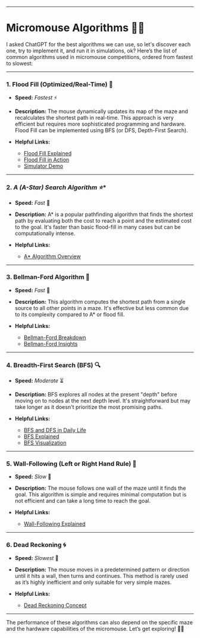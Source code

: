 
---

# **Micromouse Algorithms 🚀🐭**

I asked ChatGPT for the best algorithms we can use, so let's discover each one, try to implement it, and run it in simulations, ok? Here’s the list of common algorithms used in micromouse competitions, ordered from fastest to slowest:

---

### 1. **Flood Fill (Optimized/Real-Time) 🌊**
- **Speed:** *Fastest* ⚡
- **Description:** The mouse dynamically updates its map of the maze and recalculates the shortest path in real-time. This approach is very efficient but requires more sophisticated programming and hardware. Flood Fill can be implemented using BFS (or DFS, Depth-First Search).
  
- **Helpful Links:**  
  - [Flood Fill Explained](https://www.youtube.com/watch?v=VuiXOc81UDM)  
  - [Flood Fill in Action](https://youtu.be/ldqAmkdthHY?si=XLgohyUDZdYd2DsR)  
  - [Simulator Demo](https://www.youtube.com/watch?v=V2KSZHkaBQY)  

---

### 2. **A* (A-Star) Search Algorithm ⭐**
- **Speed:** *Fast* 🚀
- **Description:** A* is a popular pathfinding algorithm that finds the shortest path by evaluating both the cost to reach a point and the estimated cost to the goal. It's faster than basic flood-fill in many cases but can be computationally intense.
  
- **Helpful Links:**  
  - [A* Algorithm Overview](https://www.youtube.com/watch?v=-L-WgKMFuhE)  

---

### 3. **Bellman-Ford Algorithm 📏**
- **Speed:** *Fast* 🚀
- **Description:** This algorithm computes the shortest path from a single source to all other points in a maze. It's effective but less common due to its complexity compared to A* or flood fill.
  
- **Helpful Links:**  
  - [Bellman-Ford Breakdown](https://www.youtube.com/watch?v=j0OUwduDOS0)  
  - [Bellman-Ford Insights](https://www.youtube.com/watch?v=FtN3BYH2Zes)  

---

### 4. **Breadth-First Search (BFS) 🔍**
- **Speed:** *Moderate* ⏳
- **Description:** BFS explores all nodes at the present "depth" before moving on to nodes at the next depth level. It's straightforward but may take longer as it doesn't prioritize the most promising paths.
  
- **Helpful Links:**  
  - [BFS and DFS in Daily Life](https://www.youtube.com/watch?v=cPTgB3UeECk)  
  - [BFS Explained](https://www.youtube.com/watch?v=xlVX7dXLS64)  
  - [BFS Visualization](https://www.youtube.com/watch?v=JWP9EI88Yoo)  

---

### 5. **Wall-Following (Left or Right Hand Rule) 🧱**
- **Speed:** *Slow* 🐢
- **Description:** The mouse follows one wall of the maze until it finds the goal. This algorithm is simple and requires minimal computation but is not efficient and can take a long time to reach the goal.
  
- **Helpful Links:**  
  - [Wall-Following Explained](https://www.youtube.com/watch?v=EPDAweXxKJ4)  

---

### 6. **Dead Reckoning 🌀**
- **Speed:** *Slowest* 🐌
- **Description:** The mouse moves in a predetermined pattern or direction until it hits a wall, then turns and continues. This method is rarely used as it’s highly inefficient and only suitable for very simple mazes.
  
- **Helpful Links:**  
  - [Dead Reckoning Concept](https://www.youtube.com/watch?v=feKF-4Osl0U)  

---

The performance of these algorithms can also depend on the specific maze and the hardware capabilities of the micromouse. Let’s get exploring! 🏁✨
